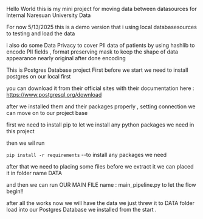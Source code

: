 Hello World this is my mini project for moving data between datasources for Internal Naresuan University Data

For now 5/13/2025 this is a demo version that i using local databasesources to testing and load the data

i also do some Data Privacy to cover PII data of patients by using hashlib to encode PII fields , format preserving mask to keep the shape of data appearance nearly original after done encoding

This is Postgres Database project
First before we start we need to install postgres on our local first

you can download it from their official sites with their documentation here : https://www.postgresql.org/download

after we installed them and their packages properly , setting connection we can move on to our project base

first we need to install pip to let we install any python packages we need in this project 

then we wil run

```pip install -r requirements```    --to install any packages we need

after that we need to placing some files before we extract it we can placed it in folder name DATA

and then we can run OUR MAIN FILE name : main_pipeline.py   to let the flow begin!!

after all the works now we will have the data we just threw it to DATA folder load into our Postgres Database we installed from the start .
